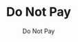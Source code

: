 ---
layout: resources-landing
fiscal_year: 2023
title: "Do Not Pay"
subtitle: "Do Not Pay"
filters: payment-integrity website federal-agency guidance
external_link: https://fiscal.treasury.gov/DNP/
post-date: December 8, 2023
---